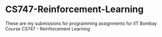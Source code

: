 # CS747-Reinforcement-Learning
These are my submissions for programming assignments for IIT Bombay Course CS747 - Reinforcement Learning 
